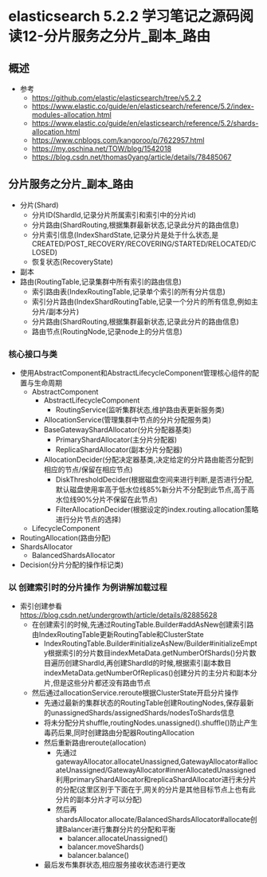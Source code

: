 # elasticsearch 5.2.2 学习笔记之源码阅读12-分片服务之分片_副本_路由
## 概述
- 参考
    - https://github.com/elastic/elasticsearch/tree/v5.2.2
    - https://www.elastic.co/guide/en/elasticsearch/reference/5.2/index-modules-allocation.html
    - https://www.elastic.co/guide/en/elasticsearch/reference/5.2/shards-allocation.html
    - https://www.cnblogs.com/kangoroo/p/7622957.html
    - https://my.oschina.net/TOW/blog/1542018
    - https://blog.csdn.net/thomas0yang/article/details/78485067
## 分片服务之分片_副本_路由
- 分片(Shard)
    - 分片ID(ShardId,记录分片所属索引和索引中的分片id)
    - 分片路由(ShardRouting,根据集群最新状态,记录此分片的路由信息)
    - 分片索引信息(IndexShardState,记录分片是处于什么状态,是CREATED/POST_RECOVERY/RECOVERING/STARTED/RELOCATED/CLOSED)
    - 恢复状态(RecoveryState)
- 副本
- 路由(RoutingTable,记录集群中所有索引的路由信息)
    - 索引路由表(IndexRoutingTable,记录单个索引的所有分片信息)
    - 索引分片路由(IndexShardRoutingTable,记录一个分片的所有信息,例如主分片/副本分片)
    - 分片路由(ShardRouting,根据集群最新状态,记录此分片的路由信息)
    - 路由节点(RoutingNode,记录node上的分片信息)
### 核心接口与类
- 使用AbstractComponent和AbstractLifecycleComponent管理核心组件的配置与生命周期
    - AbstractComponent
        - AbstractLifecycleComponent
            - RoutingService(监听集群状态,维护路由表更新服务类)
        - AllocationService(管理集群中节点的分片分配服务类)
        - BaseGatewayShardAllocator(分片分配器基类)
            - PrimaryShardAllocator(主分片分配器)
            - ReplicaShardAllocator(副本分片分配器)
        - AllocationDecider(分配决定器基类,决定给定的分片路由能否分配到相应的节点/保留在相应节点)
            - DiskThresholdDecider(根据磁盘空间来进行判断,是否进行分配,默认磁盘使用率高于低水位线85%新分片不分配到此节点,高于高水位线90%分片不保留在此节点)
            - FilterAllocationDecider(根据设定的index.routing.allocation策略进行分片节点的选择)
    - LifecycleComponent
- RoutingAllocation(路由分配)
- ShardsAllocator
    - BalancedShardsAllocator
- Decision(分片分配的操作标记类)
### 以 创建索引时的分片操作 为例讲解加载过程
- 索引创建参看 https://blog.csdn.net/undergrowth/article/details/82885628
    - 在创建索引的时候,先通过RoutingTable.Builder#addAsNew创建索引路由IndexRoutingTable更新RoutingTable和ClusterState
        - IndexRoutingTable.Builder#initializeAsNew/Builder#initializeEmpty根据索引的分片数目indexMetaData.getNumberOfShards()分片数目遍历创建ShardId,再创建ShardId的时候,根据索引副本数目indexMetaData.getNumberOfReplicas()创建分片的主分片和副本分片,但是这些分片都还没有路由节点
    - 然后通过allocationService.reroute根据ClusterState开启分片操作
        - 先通过最新的集群状态的RoutingTable创建RoutingNodes,保存最新的unassignedShards/assignedShards/nodesToShards信息
        - 将未分配分片shuffle,routingNodes.unassigned().shuffle()防止产生毒药后果,同时创建路由分配器RoutingAllocation
        - 然后重新路由reroute(allocation)
            - 先通过gatewayAllocator.allocateUnassigned,GatewayAllocator#allocateUnassigned/GatewayAllocator#innerAllocatedUnassigned
            利用primaryShardAllocator和replicaShardAllocator进行未分片的分配(这里区别于下面在于,网关的分片是其他目标节点上也有此分片的副本分片才可以分配)
            - 然后再shardsAllocator.allocate/BalancedShardsAllocator#allocate创建Balancer进行集群分片的分配和平衡
                - balancer.allocateUnassigned()
                - balancer.moveShards()
                - balancer.balance()
        - 最后发布集群状态,相应服务接收状态进行更改
        